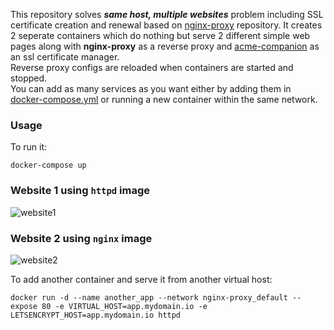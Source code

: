 This repository solves **_same host, multiple websites_** problem including SSL certificate creation and renewal based on [nginx-proxy](https://github.com/nginx-proxy/nginx-proxy) repository.
It creates 2 seperate containers which do nothing but serve 2 different simple web pages along with **nginx-proxy** as a reverse proxy and [acme-companion](https://github.com/nginx-proxy/acme-companion) as an ssl certificate manager.  
Reverse proxy configs are reloaded when containers are started and stopped.  
You can add as many services as you want either by adding them in [docker-compose.yml](./docker-compose.yml) or running a new container within the same network.

### Usage

To run it:

```console
docker-compose up
```

### Website 1 using `httpd` image

![website1](https://user-images.githubusercontent.com/5656640/155907472-6564ebea-809e-485a-9c46-b0e434c1bda1.PNG)
  
    

### Website 2 using `nginx` image
![website2](https://user-images.githubusercontent.com/5656640/155907522-f67f26b3-143a-484e-a712-76da8efa5883.PNG)

  
  
    
To add another container and serve it from another virtual host:
 
```console
docker run -d --name another_app --network nginx-proxy_default --expose 80 -e VIRTUAL_HOST=app.mydomain.io -e LETSENCRYPT_HOST=app.mydomain.io httpd
```
